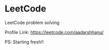 # LeetCode
 LeetCode problem solving
 
 Profile Link: https://leetcode.com/aadarshhanu/
 
 PS: Starting fresh!!
